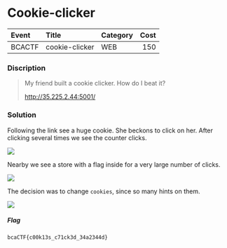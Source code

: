 # Cookie-clicker

| Event | Title | Category | Cost |
|:------|:----------|:---------|-------:|
| BCACTF | cookie-clicker | WEB | 150 |

### Discription
>My friend built a cookie clicker. How do I beat it?
>
>http://35.225.2.44:5001/

### Solution

Following the link see a huge cookie. She beckons to click on her. After clicking several times we see the counter clicks.

![](https://github.com/Red-Cadets/CTF-writeups/blob/master/BCACTF/WEB/images/4_1.PNG) 

Nearby we see a store with a flag inside for a very large number of clicks.

![](https://github.com/Red-Cadets/CTF-writeups/blob/master/BCACTF/WEB/images/4_2.PNG) 

The decision was to change `cookies`, since so many hints on them.

![](https://github.com/Red-Cadets/CTF-writeups/blob/master/BCACTF/WEB/images/4_3.PNG) 

##### Flag

```
bcaCTF{c00k13s_c71ck3d_34a2344d}
```
